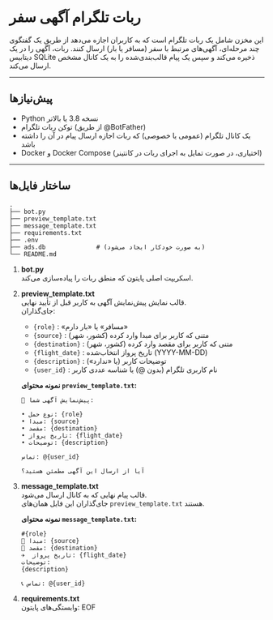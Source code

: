 # ربات تلگرام آگهی سفر

این مخزن شامل یک ربات تلگرام است که به کاربران اجازه می‌دهد از طریق یک گفتگوی چند مرحله‌ای، آگهی‌های مرتبط با سفر (مسافر یا بار) ارسال کنند. ربات، آگهی را در یک دیتابیس SQLite ذخیره می‌کند و سپس یک پیام قالب‌بندی‌شده را به یک کانال مشخص ارسال می‌کند.

---

## پیش‌نیازها

- Python نسخه 3.8 یا بالاتر
- توکن ربات تلگرام (از طریق @BotFather)
- یک کانال تلگرام (عمومی یا خصوصی) که ربات اجازه ارسال پیام در آن را داشته باشد
- Docker و Docker Compose (اختیاری، در صورت تمایل به اجرای ربات در کانتینر)

---

## ساختار فایل‌ها

```
.
├── bot.py
├── preview_template.txt
├── message_template.txt
├── requirements.txt
├── .env
├── ads.db              # (به صورت خودکار ایجاد می‌شود)
└── README.md
```

1. **bot.py**  
   اسکریپت اصلی پایتون که منطق ربات را پیاده‌سازی می‌کند.

2. **preview_template.txt**  
   قالب نمایش پیش‌نمایش آگهی به کاربر قبل از تأیید نهایی.  
   جای‌گذاران:

   - `{role}`        : «مسافر» یا «بار دارم»
   - `{source}`      : متنی که کاربر برای مبدا وارد کرده (کشور، شهر)
   - `{destination}` : متنی که کاربر برای مقصد وارد کرده (کشور، شهر)
   - `{flight_date}` : تاریخ پرواز انتخاب‌شده (YYYY-MM-DD)
   - `{description}` : توضیحات کاربر (یا «ندارد»)
   - `{user_id}`     : نام کاربری تلگرام (بدون @) یا شناسه عددی کاربر

   **نمونه محتوای `preview_template.txt`:**
   ```
   📢 پیش‌نمایش آگهی شما:

   • نوع حمل: {role}
   • مبدا: {source}
   • مقصد: {destination}
   • تاریخ پرواز: {flight_date}
   • توضیحات: {description}

   تماس: @{user_id}

   آیا از ارسال این آگهی مطمئن هستید؟
   ```

3. **message_template.txt**  
   قالب پیام نهایی که به کانال ارسال می‌شود.  
   جای‌گذاران این فایل همان‌های `preview_template.txt` هستند.

   **نمونه محتوای `message_template.txt`:**
   ```
   #{role}
   🛫 مبدا: {source}
   🛬 مقصد: {destination}
   ✈️  تاریخ پرواز: {flight_date}
   توضیحات:
   {description}

   📞 تماس: @{user_id}
   ```

4. **requirements.txt**  
   وابستگی‌های پایتون:
EOF
